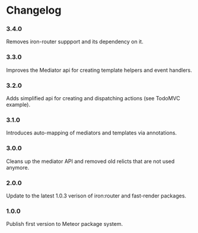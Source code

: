 Changelog
=========

### 3.4.0

Removes iron-router suppport and its dependency on it.

### 3.3.0

Improves the Mediator api for creating template helpers and event handlers.

### 3.2.0

Adds simplified api for creating and dispatching actions (see TodoMVC example).

### 3.1.0

Introduces auto-mapping of mediators and templates via annotations.

### 3.0.0

Cleans up the mediator API and removed old relicts that are not used anymore.

### 2.0.0

Update to the latest 1.0.3 verison of iron:router and fast-render packages.

### 1.0.0

Publish first version to Meteor package system.
